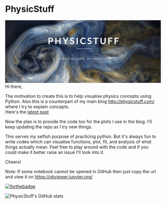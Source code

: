 # PhysicStuff
![Screenshot](Header.png)
Hi there,  

The motivation to create this is to help visualise physics concepts using Python. Also this is a counterpart of my main blog http://physicstuff.com/ where I try to explain concepts.  
Here's the [latest post](http://physicstuff.com/what-is-leidenfrost-effect/)  

Now the plan is to provide the code too for the plots I use in the blog. I'll keep updating the repo as I try new things.


This serves my selfish purpose of practicing python. But it's always fun to write codes which can visualise functions, plot, fit, and analysis of what things actually mean. 
Feel free to play around with the code and if you could make it better raise an issue I'll look into it.   

Cheers!


Note: If some notebook cannot be opened in GitHub then just copy the url and view it on https://nbviewer.jupyter.org/ 

[![forthebadge](https://forthebadge.com/images/badges/made-with-python.svg)](https://forthebadge.com)

![PhysicStuff's GitHub stats](https://github-readme-stats.vercel.app/api?username=iamstarstuff&show_icons=true&theme=synthwave&hide=contribs,prs,issues)


